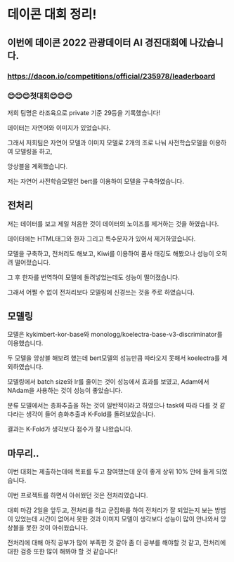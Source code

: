 # 데이콘 대회 정리!
## 이번에 데이콘 2022 관광데이터 AI 경진대회에 나갔습니다.
### https://dacon.io/competitions/official/235978/leaderboard
### 😊😊😊첫대회😊😊😊

저희 팀명은 라조육으로 private 기준 29등을 기록했습니다!

데이터는 자연어와 이미지가 있었습니다. 

그래서 저희팀은 자연어 모델과 이미지 모델로 2개의 조로 나눠 사전학습모델을 이용하여 모델링을 하고,

앙상블을 계획했습니다.

저는 자연어 사전학습모델인 bert를 이용하여 모델을 구축하였습니다. 

## 전처리 

저는 데이터를 보고 제일 처음한 것이 데이터의 노이즈를 제거하는 것을 하였습니다.

데이터에는 HTML태그와 한자 그리고 특수문자가 있어서 제거하였습니다.

모델을 구축하고, 전처리도 해보고, Kiwi를 이용하여 품사 태깅도 해봤으나 성능이 오히려 떨어졌습니다.

그 후 한자를 번역하여 모델에 돌려넣었는데도 성능이 떨어졌습니다. 

그래서 어쩔 수 없이 전처리보다 모델링에 신경쓰는 것을 주로 하였습니다.

## 모델링

모델은 kykimbert-kor-base와 monologg/koelectra-base-v3-discriminator를 이용했습니다.

두 모델을 앙상블 해보려 했는데 bert모델의 성능만큼 따라오지 못해서 koelectra를 제외하였습니다.

모델링에서 batch size와 lr를 줄이는 것이 성능에서 효과를 보였고, Adam에서 NAdam을 사용하는 것이 성능이 좋았습니다.

분류 모델에서는 층화추출을 하는 것이 일반적이라고 하였으나 task에 따라 다를 것 같다라는 생각이 들어 층화추출과 K-Fold를 돌려보았습니다.

결과는 K-Fold가 생각보다 점수가 잘 나왔습니다.

## 마무리..

이번 대회는 제출하는데에 목표를 두고 참여했는데 운이 좋게 상위 10% 안에 들게 되었습니다.

이번 프로젝트를 하면서 아쉬웠던 것은 전처리였습니다. 

대회 마감 2일을 앞두고, 전처리를 하고 군집화를 하여 전처리가 잘 되었는지 보는 방법이 있었는데 시간이 없어서 못한 것과 이미지 모델이 생각보다 성능이 많이 안나와서 앙상블을 못한 것이 아쉬웠습니다.

전처리에 대해 아직 공부가 많이 부족한 것 같아 좀 더 공부를 해야할 것 같고, 전처리에 대한 검증 또한 많이 해봐야 할 것 같습니다!
